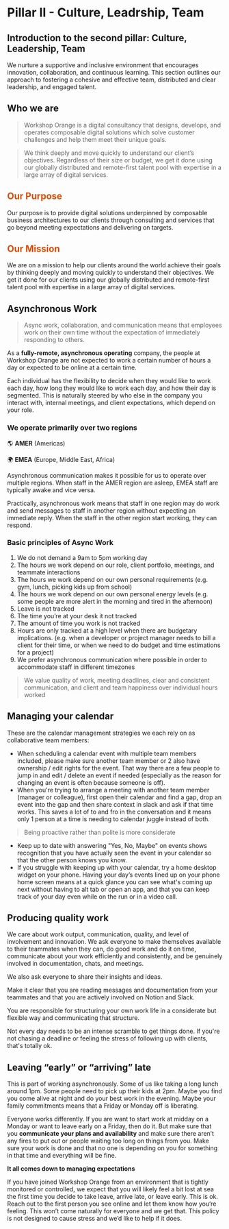 # Pillar II - Culture, Leadrship, Team

## Introduction to the second pillar: Culture, Leadership, Team

We nurture a supportive and inclusive environment that encourages innovation, collaboration, and continuous learning. This section outlines our approach to fostering a cohesive and effective team, distributed and clear leadership, and engaged talent.

## Who we are

> Workshop Orange is a digital consultancy that designs, develops, and operates composable digital  solutions which solve customer challenges and help them meet their unique goals.

<div style="margin-top: 10px;"></div> 

> We think deeply and move quickly to understand our client’s objectives. Regardless of their size or budget, we get it done using our globally distributed and remote-first talent pool with expertise in a large array of digital services. 

<h2 style="color: #dc4d01;">Our Purpose</h2>
Our purpose is to provide digital solutions underpinned by composable business architectures to our clients through consulting and services that go beyond meeting expectations and delivering on targets. 

<h2 style="color: #dc4d01;">Our Mission</h2>
We are on a mission to help our clients around the world achieve their goals by thinking deeply and moving quickly to understand their objectives. We get it done for our clients using our globally distributed and remote-first talent pool with expertise in a large array of digital services.

## Asynchronous Work

> Async work, collaboration, and communication means that employees work on their own time without the expectation of immediately responding to others.

As a **fully-remote, asynchronous operating** company, the people at Workshop Orange are not expected to work a certain number of hours a day or expected to be online at a certain time.

Each individual has the flexibility to decide when they would like to work each day, how long they would like to work each day, and how their day is segmented. This is naturally steered by who else in the company you interact with, internal meetings, and client expectations, which depend on your role.

### We operate primarily over two regions

🌎 **AMER** (Americas)

🌍 **EMEA** (Europe, Middle East, Africa)

Asynchronous communication makes it possible for us to operate over multiple regions. When staff in the AMER region are asleep, EMEA staff are typically awake and vice versa. 

Practically, asynchronous work means that staff in one region may do work and send messages to staff in another region without expecting an immediate reply. When the staff in the other region start working, they can respond.

### Basic principles of Async Work

1. We do not demand a 9am to 5pm working day
2. The hours we work depend on our role, client portfolio, meetings, and teammate interactions
3. The hours we work depend on our own personal requirements (e.g. gym, lunch, picking kids up from school)
4. The hours we work depend on our own personal energy levels (e.g. some people are more alert in the morning and tired in the afternoon)
5. Leave is not tracked
6. The time you’re at your desk it not tracked 
7. The amount of time you work is not tracked 
8. Hours are only tracked at a high level when there are budgetary implications. (e.g. when a developer or project manager needs to bill a client for their time, or when we need to do budget and time estimations for a project)
9. We prefer asynchronous communication where possible in order to accommodate staff in different timezones

> We value quality of work, meeting deadlines, clear and consistent communication, and client and team happiness over individual hours worked

## Managing your calendar

These are the calendar management strategies we each rely on as collaborative team members:

- When scheduling a calendar event with multiple team members included, please make sure another team member or 2 also have ownership / edit rights for the event. That way there are a few people to jump in and edit / delete an event if needed (especially as the reason for changing an event is often because someone is off).
- When you're trying to arrange a meeting with another team member (manager or colleague), first open their calendar and find a gap, drop an event into the gap and then share context in slack and ask if that time works. This saves a lot of to and fro in the conversation and it means only 1 person at a time is needing to calendar juggle instead of both.
    
> Being proactive rather than polite is more considerate
    
- Keep up to date with answering "Yes, No, Maybe" on events shows recognition that you have actually seen the event in your calendar so that the other person knows you know.
- If you struggle with keeping up with your calendar, try a home desktop widget on your phone. Having your day’s events lined up on your phone home screen means at a quick glance you can see what's coming up next without having to alt tab or open an app, and that you can keep track of your day even while on the run or in a video call.

## Producing quality work

We care about work output, communication, quality, and level of involvement and innovation. We ask everyone to make themselves available to their teammates when they can, do good work and do it on time, communicate about your work efficiently and consistently, and be genuinely involved in documentation, chats, and meetings.

We also ask everyone to share their insights and ideas.

Make it clear that you are reading messages and documentation from your teammates and that you are actively involved on Notion and Slack.

You are responsible for structuring your own work life in a considerate but flexible way and communicating that structure.

Not every day needs to be an intense scramble to get things done. If you're not chasing a deadline or feeling the stress of following up with clients, that's totally ok.

## Leaving “early” or “arriving” late

This is part of working asynchronously. Some of us like taking a long lunch around 1pm. Some people need to pick up their kids at 2pm. Maybe you find you come alive at night and do your best work in the evening. Maybe your family commitments means that a Friday or Monday off is liberating. 

Everyone works differently. If you are want to start work at midday on a Monday or want to leave early on a Friday, then do it. But make sure that you **communicate your plans and availability** and make sure there aren’t any fires to put out or people waiting too long on things from you. Make sure your work is done and that no one is depending on you for something in that time and everything will be fine. 

**It all comes down to managing expectations**

If you have joined Workshop Orange from an environment that is tightly monitored or controlled, we expect that you will likely feel a bit lost at sea the first time you decide to take leave, arrive late, or leave early. This is ok. Reach out to the first person you see online and let them know how you‘re feeling. This won’t come naturally for everyone and we get that. This policy is not designed to cause stress and we’d like to help if it does.